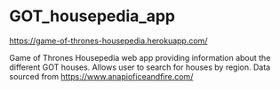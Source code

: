 # GOT_housepedia_app
https://game-of-thrones-housepedia.herokuapp.com/

Game of Thrones Housepedia web app providing information about the different GOT houses. Allows user to search for houses by region. Data sourced from https://www.anapioficeandfire.com/  
